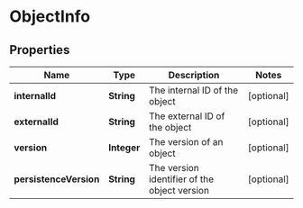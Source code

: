 

# ObjectInfo


## Properties

Name | Type | Description | Notes
------------ | ------------- | ------------- | -------------
**internalId** | **String** | The internal ID of the object |  [optional]
**externalId** | **String** | The external ID of the object |  [optional]
**version** | **Integer** | The version of an object |  [optional]
**persistenceVersion** | **String** | The version identifier of the object version |  [optional]



